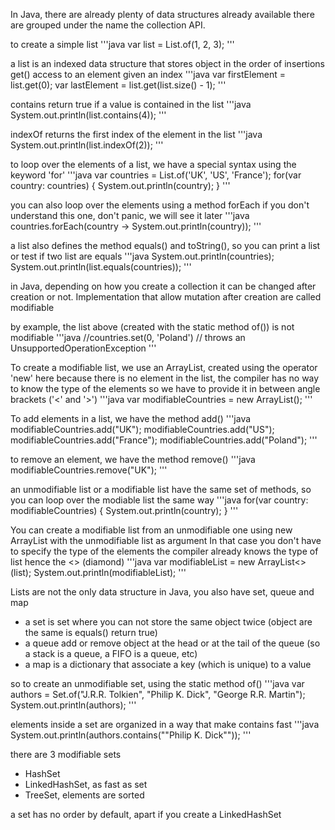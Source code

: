 
In Java, there are already plenty of data structures already available
there are grouped under the name the collection API.

to create a simple list
'''java
var list = List.of(1, 2, 3);
'''

a list is an indexed data structure that stores object in the order of insertions
get() access to an element given an index
'''java
var firstElement = list.get(0);
var lastElement = list.get(list.size() - 1);
'''

contains return true if a value is contained in the list
'''java
System.out.println(list.contains(4));
'''

indexOf returns the first index of the element in the list
'''java
System.out.println(list.indexOf(2));
'''

to loop over the elements of a list, we have a special syntax using the keyword 'for'
'''java
var countries = List.of('UK', 'US', 'France');
for(var country: countries) {
  System.out.println(country);
}
'''

you can also loop over the elements using a method forEach
if you don't understand this one, don't panic, we will see it later
'''java
countries.forEach(country -> System.out.println(country));
'''


a list also defines the method equals() and toString(), so
you can print a list or test if two list are equals
'''java
System.out.println(countries);
System.out.println(list.equals(countries));
'''


in Java, depending on how you create a collection it can be changed
after creation or not. Implementation that allow mutation after creation
are called modifiable

by example, the list above (created with the static method of()) is not modifiable
'''java
//countries.set(0, 'Poland')  // throws an UnsupportedOperationException
'''

To create a modifiable list, we use an ArrayList, created using the operator 'new'
here because there is no element in the list, the compiler has no way to know
the type of the elements so we have to provide it in between angle brackets ('<' and '>')
'''java
var modifiableCountries = new ArrayList<String>();
'''

To add elements in a list, we have the method add()
'''java
modifiableCountries.add("UK");
modifiableCountries.add("US");
modifiableCountries.add("France");
modifiableCountries.add("Poland");
'''

to remove an element, we have the method remove()
'''java
modifiableCountries.remove("UK");
'''

an unmodifiable list or a modifiable list have the same set of methods,
so you can loop over the modiable list the same way
'''java
for(var country: modifiableCountries) {
  System.out.println(country);
}
'''

You can create a modifiable list from an unmodifiable one using new ArrayList
with the unmodifiable list as argument
In that case you don't have to specify the type of the elements
the compiler already knows the type of list hence the <> (diamond)
'''java
var modifiableList = new ArrayList<>(list);
System.out.println(modifiableList);
'''


Lists are not the only data structure in Java, you also have set, queue and map
- a set is set where you can not store the same object twice
  (object are the same is equals() return true)
- a queue add or remove object at the head or at the tail of the queue
  (so a stack is a queue, a FIFO is a queue, etc)
- a map is a dictionary that associate a key (which is unique) to a value

so to create an unmodifiable set, using the static method of()
'''java
var authors = Set.of("J.R.R. Tolkien", "Philip K. Dick", "George R.R. Martin");
System.out.println(authors);
'''

elements inside a set are organized in a way that make contains fast
'''java
System.out.println(authors.contains(""Philip K. Dick""));
'''

there are 3 modifiable sets
- HashSet
- LinkedHashSet, as fast as set
- TreeSet, elements are sorted

a set has no order by default, apart if you create a LinkedHashSet




